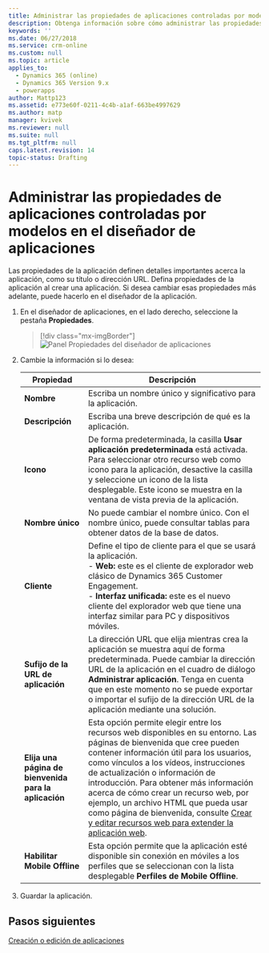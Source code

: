 ```yaml
---
title: Administrar las propiedades de aplicaciones controladas por modelos en el diseñador de aplicaciones de PowerApps | MicrosoftDocs
description: Obtenga información sobre cómo administrar las propiedades de la aplicación
keywords: ''
ms.date: 06/27/2018
ms.service: crm-online
ms.custom: null
ms.topic: article
applies_to:
  - Dynamics 365 (online)
  - Dynamics 365 Version 9.x
  - powerapps
author: Mattp123
ms.assetid: e773e60f-0211-4c4b-a1af-663be4997629
ms.author: matp
manager: kvivek
ms.reviewer: null
ms.suite: null
ms.tgt_pltfrm: null
caps.latest.revision: 14
topic-status: Drafting
---
```


# <a name="manage-model-driven-app-properties-in-the-app-designer"></a>Administrar las propiedades de aplicaciones controladas por modelos en el diseñador de aplicaciones

Las propiedades de la aplicación definen detalles importantes acerca la aplicación, como su título o dirección URL. Defina propiedades de la aplicación al crear una aplicación. Si desea cambiar esas propiedades más adelante, puede hacerlo en el diseñador de la aplicación.  
  
1.  En el diseñador de aplicaciones, en el lado derecho, seleccione la pestaña **Propiedades**.  

    > [!div class="mx-imgBorder"] 
    > ![Panel Propiedades del diseñador de aplicaciones](media/app-designer-properties-tab.png "Panel Propiedades del diseñador de aplicaciones")  
  
2.  Cambie la información si lo desea:  

    |Propiedad|Descripción|  
    |--------------|-----------------|
    |**Nombre**|Escriba un nombre único y significativo para la aplicación.|  
    |**Descripción**|Escriba una breve descripción de qué es la aplicación.|  
    |**Icono**|De forma predeterminada, la casilla **Usar aplicación predeterminada** está activada. Para seleccionar otro recurso web como icono para la aplicación, desactive la casilla y seleccione un icono de la lista desplegable. Este icono se muestra en la ventana de vista previa de la aplicación.|
    |**Nombre único**| No puede cambiar el nombre único. Con el nombre único, puede consultar tablas para obtener datos de la base de datos.| 
    |**Cliente**|Define el tipo de cliente para el que se usará la aplicación.<br/>-  **Web:** este es el cliente de explorador web clásico de Dynamics 365 Customer Engagement.<br/>-  **Interfaz unificada:** este es el nuevo cliente del explorador web que tiene una interfaz similar para PC y dispositivos móviles.|
    |**Sufijo de la URL de aplicación**| La dirección URL que elija mientras crea la aplicación se muestra aquí de forma predeterminada. Puede cambiar la dirección URL de la aplicación en el cuadro de diálogo **Administrar aplicación**. Tenga en cuenta que en este momento no se puede exportar o importar el sufijo de la dirección URL de la aplicación mediante una solución.|
    |**Elija una página de bienvenida para la aplicación**|Esta opción permite elegir entre los recursos web disponibles en su entorno. Las páginas de bienvenida que cree pueden contener información útil para los usuarios, como vínculos a los vídeos, instrucciones de actualización o información de introducción. Para obtener más información acerca de cómo crear un recurso web, por ejemplo, un archivo HTML que pueda usar como página de bienvenida, consulte [Crear y editar recursos web para extender la aplicación web](create-edit-web-resources.md).|
    |**Habilitar Mobile Offline**|Esta opción permite que la aplicación esté disponible sin conexión en móviles a los perfiles que se seleccionan con la lista desplegable **Perfiles de Mobile Offline**.|
  
3.  Guardar la aplicación.  
  
## <a name="next-steps"></a>Pasos siguientes  
 [Creación o edición de aplicaciones](create-edit-app.md)
